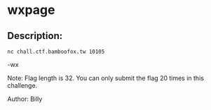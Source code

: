 
# wxpage
## Description:
`nc chall.ctf.bamboofox.tw 10105`

-wx

Note: Flag length is 32. You can only submit the flag 20 times in this challenge.

Author: Billy

